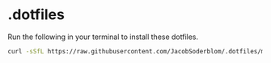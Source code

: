 # .dotfiles

Run the following in your terminal to install these dotfiles.
```bash
curl -sSfL https://raw.githubusercontent.com/JacobSoderblom/.dotfiles/main/install.sh | sudo bash

```
